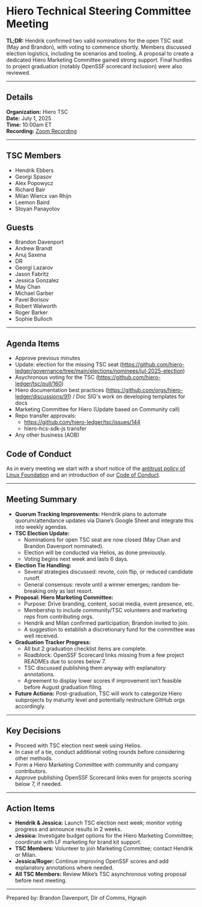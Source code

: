 # Hiero Technical Steering Committee Meeting

**TL;DR:** Hendrik confirmed two valid nominations for the open TSC seat (May and Brandon), with voting to commence shortly. Members discussed election logistics, including tie scenarios and tooling. A proposal to create a dedicated Hiero Marketing Committee gained strong support. Final hurdles to project graduation (notably OpenSSF scorecard inclusion) were also reviewed.

---

## Details

**Organization:** Hiero TSC  
**Date:** July 1, 2025  
**Time:** 10:00am ET  
**Recording:** [Zoom Recording](https://zoom.us/rec/share/WTclNCGE39ghAocfLX99EXAO0bix-dJQ4u3_xQ9smm10y6znAI0l6dnggLMNOGTK.V5Ea3cYrmms7vgv7)

---

## TSC Members

- Hendrik Ebbers
- Georgi Spasov
- Alex Popowycz
- Richard Bair
- Milan Wiercx van Rhijn
- Leemon Baird
- Stoyan Panayotov

## Guests

- Brandon Davenport
- Andrew Brandt
- Anuj Saxena
- DR
- Georgi Lazarov
- Jason Fabritz
- Jessica Gonzalez
- May Chan
- Michael Garber
- Pavel Borisov
- Robert Walworth
- Roger Barker
- Sophie Bulloch

---

## Agenda Items

- Approve previous minutes
- Update: election for the missing TSC seat (https://github.com/hiero-ledger/governance/tree/main/elections/nominees/jul-2025-election)
- Asychronous voting for the TSC (https://github.com/hiero-ledger/tsc/pull/160)
- Hiero documentation best practices (https://github.com/orgs/hiero-ledger/discussions/91) / Doc SIG's work on developing templates for docs
- Marketing Committee for Hiero (Update based on Community call)
- Repo transfer approvals:
  - https://github.com/hiero-ledger/tsc/issues/144
  - hiero-hcs-sdk-js transfer
- Any other business (AOB)

## Code of Conduct

As in every meeting we start with a short notice of the [antitrust policy of Linux Foundation](https://www.linuxfoundation.org/legal/antitrust-policy) and an introduction of our [Code of Conduct](https://www.lfdecentralizedtrust.org/code-of-conduct).

---

## Meeting Summary

- **Quorum Tracking Improvements:** Hendrik plans to automate quorum/attendance updates via Diane’s Google Sheet and integrate this into weekly agendas.
- **TSC Election Update:**
  - Nominations for open TSC seat are now closed (May Chan and Brandon Davenport nominated).
  - Election will be conducted via Helios, as done previously.
  - Voting begins next week and lasts 6 days.
- **Election Tie Handling:**
  - Several strategies discussed: revote, coin flip, or reduced candidate runoff.
  - General consensus: revote until a winner emerges; random tie-breaking only as last resort.
- **Proposal: Hiero Marketing Committee:**
  - Purpose: Drive branding, content, social media, event presence, etc.
  - Membership to include community/TSC volunteers and marketing reps from contributing orgs.
  - Hendrik and Milan confirmed participation; Brandon invited to join.
  - A suggestion to establish a discretionary fund for the committee was well received.
- **Graduation Tracker Progress:**
  - All but 2 graduation checklist items are complete.
  - Roadblock: OpenSSF Scorecard links missing from a few project READMEs due to scores below 7.
  - TSC discussed publishing them anyway with explanatory annotations.
  - Agreement to display lower scores if improvement isn’t feasible before August graduation filing.
- **Future Actions:** Post-graduation, TSC will work to categorize Hiero subprojects by maturity level and potentially restructure GitHub orgs accordingly.

---

## Key Decisions

- Proceed with TSC election next week using Helios.
- In case of a tie, conduct additional voting rounds before considering other methods.
- Form a Hiero Marketing Committee with community and company contributors.
- Approve publishing OpenSSF Scorecard links even for projects scoring below 7, if needed.

---

## Action Items

- **Hendrik & Jessica:** Launch TSC election next week; monitor voting progress and announce results in 2 weeks.
- **Jessica:** Investigate budget options for the Hiero Marketing Committee; coordinate with LF marketing for brand kit support.
- **TSC Members:** Volunteer to join Marketing Committee; contact Hendrik or Milan.
- **Jessica/Roger:** Continue improving OpenSSF scores and add explanatory annotations where needed.
- **All TSC Members:** Review Mike’s TSC asynchronous voting proposal before next meeting.

---

Prepared by: Brandon Davenport, Dir of Comms, Hgraph
